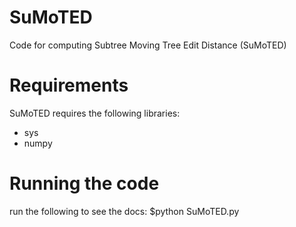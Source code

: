 # SuMoTED
Code for computing Subtree Moving Tree Edit Distance (SuMoTED)

# Requirements
SuMoTED requires the following libraries:
 - sys
 - numpy

# Running the code
run the following to see the docs:
    $python SuMoTED.py